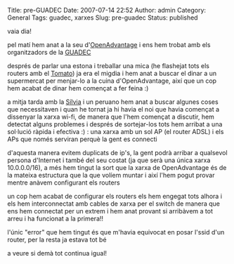 Title: pre-GUADEC
Date: 2007-07-14 22:52
Author: admin
Category: General
Tags: guadec, xarxes
Slug: pre-guadec
Status: published

vaia dia!

pel matí hem anat a la seu d'<a href="http://www.openadvantage.org/" target="_blank" rel="noopener">OpenAdvantage</a> i ens hem trobat amb els organitzadors de la <a href="http://www.guadec.org" target="_blank" rel="noopener">GUADEC</a>

després de parlar una estona i treballar una mica (he flashejat tots els routers amb el <a href="http://www.polarcloud.com/tomato" target="_blank" rel="noopener">Tomato</a>) ja era el migdia i hem anat a buscar el dinar a un supermercat per menjar-lo a la cuina d'OpenAdvantage, així que un cop hem acabat de dinar hem començat a fer feina :)

a mitja tarda amb la <a href="http://silvia.badall.net" target="_blank" rel="noopener">Sílvia</a> i un peruano hem anat a buscar algunes coses que necessitaven i quan he tornat ja hi havia el noi que havia començat a dissenyar la xarxa wi-fi, de manera que l'hem començat a discutir, hem detectat alguns problemes i després de sortejar-los tots hem arribat a una sol·lució ràpida i efectiva :) : una xarxa amb un sol AP (el router ADSL) i els APs que només serviran perquè la gent es connecti

d'aquesta manera evitem duplicats de ip's, la gent podrà arribar a qualsevol persona d'Internet i també del seu costat (ja que serà una única xarxa 10.0.0.0/16), a més hem tingut la sort que la xarxa de OpenAdvantage és de la mateixa estructura que la que volíem muntar i així l'hem pogut provar mentre anàvem configurant els routers

un cop hem acabat de configurar els routers els hem engegat tots alhora i els hem interconnectat amb cables de xarxa per el switch de manera que ens hem connectat per un extrem i hem anat provant si arribàvem a tot arreu i ha funcionat a la primera!!

l'únic "error" que hem tingut és que m'havia equivocat en posar l'ssid d'un router, per la resta ja estava tot bé

a veure si demà tot continua igual!

